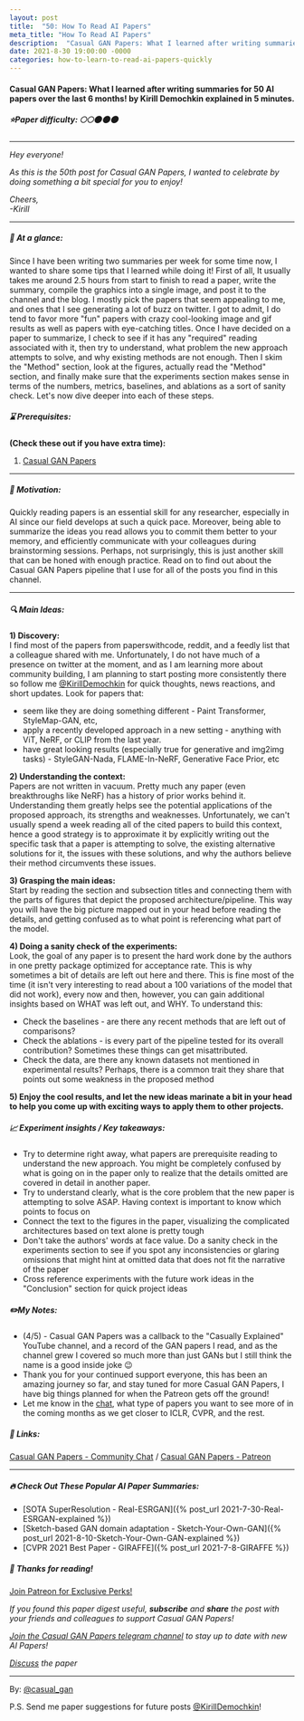 ```yaml
---
layout: post
title:  "50: How To Read AI Papers"
meta_title: "How To Read AI Papers"
description:  "Casual GAN Papers: What I learned after writing summaries for 50 AI papers over the last 6 months! by Kirill Demochkin explained in 5 minutes."
date: 2021-8-30 19:00:00 -0000
categories: how-to-learn-to-read-ai-papers-quickly
---
```


#### Casual GAN Papers: What I learned after writing summaries for 50 AI papers over the last 6 months! by Kirill Demochkin explained in 5 minutes.

##### ⭐️Paper difficulty: 🌕🌕🌑🌑🌑

***

_Hey everyone!_

_As this is the 50th post for Casual GAN Papers, I wanted to celebrate by doing something a bit special for you to enjoy!_

_Cheers,_  
_-Kirill_

***

##### 🎯 At a glance:

Since I have been writing two summaries per week for some time now, I wanted to share some tips that I learned while doing it! First of all, It usually takes me around 2.5 hours from start to finish to read a paper, write the summary, compile the graphics into a single image, and post it to the channel and the blog. I mostly pick the papers that seem appealing to me, and ones that I see generating a lot of buzz on twitter. I got to admit, I do tend to favor more "fun" papers with crazy cool-looking image and gif results as well as papers with eye-catching titles. Once I have decided on a paper to summarize, I check to see if it has any "required" reading associated with it, then try to understand, what problem the new approach attempts to solve, and why existing methods are not enough. Then I skim the "Method" section, look at the figures, actually read the "Method" section, and finally make sure that the experiments section makes sense in terms of the numbers, metrics, baselines, and ablations as a sort of sanity check. Let's now dive deeper into each of these steps.

##### ⌛️ Prerequisites:

**(Check these out if you have extra time):**  
1) [Casual GAN Papers](https://www.casualganpapers.com/)

***

##### 🚀 Motivation:

Quickly reading papers is an essential skill for any researcher, especially in AI since our field develops at such a quick pace. Moreover, being able to summarize the ideas you read allows you to commit them better to your memory, and efficiently communicate with your colleagues during brainstorming sessions. Perhaps, not surprisingly, this is just another skill that can be honed with enough practice. Read on to find out about the Casual GAN Papers pipeline that I use for all of the posts you find in this channel.

***

##### 🔍 Main Ideas:

**1) Discovery:**  
I find most of the papers from paperswithcode, reddit, and a feedly list that a colleague shared with me. Unfortunately, I do not have much of a presence on twitter at the moment, and as I am learning more about community building, I am planning to start posting more consistently there so follow me [@KirillDemochkin](https://twitter.com/KirillDemochkin) for quick thoughts, news reactions, and short updates. Look for papers that:
- seem like they are doing something different - Paint Transformer, StyleMap-GAN, etc,
- apply a recently developed approach in a new setting - anything with ViT, NeRF, or CLIP from the last year.
- have great looking results (especially true for generative and img2img tasks) - StyleGAN-Nada, FLAME-In-NeRF, Generative Face Prior, etc

**2) Understanding the context:**  
Papers are not written in vacuum. Pretty much any paper (even breakthroughs like NeRF) has a history of prior works behind it. Understanding them greatly helps see the potential applications of the proposed approach, its strengths and weaknesses. Unfortunately, we can't usually spend a week reading all of the cited papers to build this context, hence a good strategy is to approximate it by explicitly writing out the specific task that a paper is attempting to solve, the existing alternative solutions for it, the issues with these solutions, and why the authors believe their method circumvents these issues.

**3) Grasping the main ideas:**  
Start by reading the section and subsection titles and connecting them with the parts of figures that depict the proposed architecture/pipeline. This way you will have the big picture mapped out in your head before reading the details, and getting confused as to what point is referencing what part of the model.

**4) Doing a sanity check of the experiments:**  
Look, the goal of any paper is to present the hard work done by the authors in one pretty package optimized for acceptance rate. This is why sometimes a bit of details are left out here and there. This is fine most of the time (it isn't very interesting to read about a 100 variations of the model that did not work), every now and then, however, you can gain additional insights based on WHAT was left out, and WHY. To understand this:
- Check the baselines - are there any recent methods that are left out of comparisons?  
- Check the ablations - is every part of the pipeline tested for its overall contribution? Sometimes these things can get misattributed.  
- Check the data, are there any known datasets not mentioned in experimental results? Perhaps, there is a common trait they share that points out some weakness in the proposed method  

**5) Enjoy the cool results, and let the new ideas marinate a bit in your head to help you come up with exciting ways to apply them to other projects.** 

##### 📈 Experiment insights / Key takeaways:

- Try to determine right away, what papers are prerequisite reading to understand the new approach. You might be completely confused by what is going on in the paper only to realize that the details omitted are covered in detail in another paper.
- Try to understand clearly, what is the core problem that the new paper is attempting to solve ASAP. Having context is important to know which points to focus on
- Connect the text to the figures in the paper, visualizing the complicated architectures based on text alone is pretty tough
- Don't take the authors' words at face value. Do a sanity check in the experiments section to see if you spot any inconsistencies or glaring omissions that might hint at omitted data that does not fit the narrative of the paper
- Cross reference experiments with the future work ideas in the "Conclusion" section for quick project ideas

##### ✏️My Notes:

- (4/5) - Casual GAN Papers was a callback to the "Casually Explained" YouTube channel, and a record of the GAN papers I read, and as the channel grew I covered so much more than just GANs but I still think the name is a good inside joke 😉
- Thank you for your continued support everyone, this has been an amazing journey so far, and stay tuned for more Casual GAN Papers, I have big things planned for when the Patreon gets off the ground!
- Let me know in the [chat](https://t.me/casual_gans_chat), what type of papers you want to see more of in the coming months as we get closer to ICLR, CVPR, and the rest.

##### 🔗 Links:
[Casual GAN Papers - Community Chat](https://t.me/casual_gans_chat) / [Casual GAN Papers - Patreon](https://www.patreon.com/bePatron?u=53448948&redirect_uri=https%3A%2F%2Fwww.casualganpapers.com%2F&utm_medium=widget)

***

##### 🔥 Check Out These Popular AI Paper Summaries:
- [SOTA SuperResolution - Real-ESRGAN]({% post_url 2021-7-30-Real-ESRGAN-explained %})  
- [Sketch-based GAN domain adaptation - Sketch-Your-Own-GAN]({% post_url 2021-8-10-Sketch-Your-Own-GAN-explained %})  
- [CVPR 2021 Best Paper - GIRAFFE]({% post_url 2021-7-8-GIRAFFE %})  

##### 👋 Thanks for reading!

<a href="https://www.patreon.com/bePatron?u=53448948" data-patreon-widget-type="become-patron-button">Join Patreon for Exclusive Perks!</a><script async src="https://c6.patreon.com/becomePatronButton.bundle.js"></script>

*If you found this paper digest useful, **subscribe** and **share** the post with your friends and colleagues to support Casual GAN Papers!*

*[Join the Casual GAN Papers telegram channel](https://t.me/joinchat/KeutnzlvetRkZGZi) to stay up to date with new AI Papers!*

*[Discuss](https://t.me/casual_gans_chat) the paper*

***

By: [@casual_gan](https://t.me/joinchat/KeutnzlvetRkZGZi)

P.S. Send me paper suggestions for future posts
[@KirillDemochkin](mailto:kdemochkin@gmail.com)!
